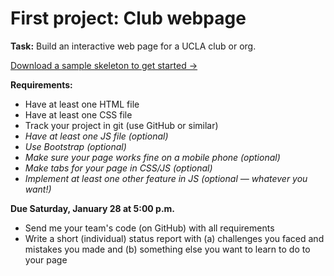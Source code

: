 # First project: Club webpage

**Task:** Build an interactive web page for a UCLA club or org.

[Download a sample skeleton to get started &rarr;](project1-template.zip)

**Requirements:**
* Have at least one HTML file
* Have at least one CSS file
* Track your project in git (use GitHub or similar)
* *Have at least one JS file (optional)*
* *Use Bootstrap (optional)*
* *Make sure your page works fine on a mobile phone (optional)*
* *Make tabs for your page in CSS/JS (optional)*
* *Implement at least one other feature in JS (optional — whatever you want!)*

**Due Saturday, January 28 at 5:00 p.m.**
* Send me your team's code (on GitHub) with all requirements
* Write a short (individual) status report with (a) challenges you faced and mistakes you made and (b) something else you want to learn to do to your page
